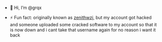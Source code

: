 - 👋 Hi, I’m @grqx
<!---
- 👀 I’m interested in (iDunno)
- 🌱 I’m currently learning (Jvav)
- 💞️ I’m looking to collaborate on (null)
- 📫 How to reach me (aeroplane)
- 😄 Pronouns: (somebody)
--->
- ⚡ Fun fact: originally known as [zenithwzj](https://github.com/zenithwzj), but my account got hacked and someone uploaded some cracked software to my account so that it is now down and i cant take that username again for no reason i want it back

<!---
grqx/grqx is a ✨ special ✨ repository because its `README.md` (this file) appears on your GitHub profile.
You can click the Preview link to take a look at your changes.
--->
